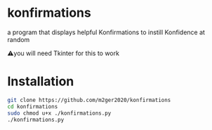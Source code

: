 # konfirmations
a program that displays helpful Konfirmations to instill Konfidence at random

⚠️you will need Tkinter for this to work

# Installation

```bash
git clone https://github.com/m2ger2020/konfirmations
cd konfirmations
sudo chmod u+x ./konfirmations.py
./konfirmations.py
```
